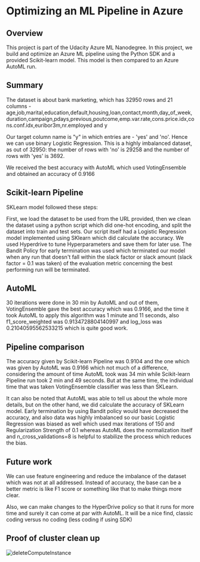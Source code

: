 # Optimizing an ML Pipeline in Azure

## Overview
This project is part of the Udacity Azure ML Nanodegree.
In this project, we build and optimize an Azure ML pipeline using the Python SDK and a provided Scikit-learn model.
This model is then compared to an Azure AutoML run.

## Summary
The dataset is about bank marketing, which has 32950 rows and 21 columns - age,job,marital,education,default,housing,loan,contact,month,day_of_week,duration,campaign,pdays,previous,poutcome,emp.var.rate,cons.price.idx,cons.conf.idx,euribor3m,nr.employed and y

Our target column name is "y" in which entries are - 'yes' and 'no'. Hence we can use binary Logistic Regression. This is a highly imbalanced dataset, as out of 32950: the number of rows with 'no' is 29258 and the number of rows with 'yes' is 3692.

We received the best accuracy with AutoML which used VotingEnsemble
and obtained an accuracy of 0.9166 

## Scikit-learn Pipeline
SKLearn model followed these steps: 

First, we load the dataset to be used from the URL provided, then we clean the dataset using a python script which did one-hot encoding, and split the dataset into train and test sets. Our script itself had a Logistic Regression model implemented using SKlearn which did calculate the accuracy. 
We used Hyperdrive to tune Hyperparameters and save them for later use. The Bandit Policy for early termination was used which terminated our model when any run that doesn't fall within the slack factor or slack amount (slack factor = 0.1 was taken) of the evaluation metric concerning the best performing run will be terminated.

## AutoML
30 iterations were done in 30 min by AutoML and out of them, VotingEnsemble gave the best accuracy which was 0.9166, and the time it took AutoML to apply this algorithm was 1 minute and 11 seconds, also f1_score_weighted was 0.9134728804140997 and log_loss was 0.21040595562533215 which is quite good work.

## Pipeline comparison
The accuracy given by Scikit-learn Pipeline was 0.9104 and the one which was given by AutoML was 0.9166 which not much of a difference, considering the amount of time AutoML took was 34 min while Scikit-learn Pipeline run took 2 min and 49 seconds. But at the same time, the individual time that was taken VotingEnsemble classifier was less than SKLearn. 

It can also be noted that AutoML was able to tell us about the whole more details, but on the other hand, we did calculate the accuracy of SKLearn model. Early termination by using Bandit policy would have decreased the accuracy, and also data was highly imbalanced so our basic Logistic Regression was biased as well which used max iterations of 150 and Regularization Strength of 0.1 whereas AutoML does the normalization itself and n_cross_validations=8 is helpful to stabilize the process which reduces the bias. 

## Future work
We can use feature engineering and reduce the imbalance of the dataset which was not at all addressed. Instead of accuracy, the base can be a better metric is like F1 score or something like that to make things more clear. 

 Also, we can make changes to the HyperDrive policy so that it runs for more time and surely it can come at par with AutoML. It will be a nice find, classic coding versus no coding (less coding if using SDK) 


## Proof of cluster clean up
![deleteComputeInstance](https://user-images.githubusercontent.com/34343621/103179226-b484a280-48af-11eb-9e36-28a93ccc1892.png)

